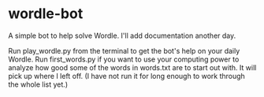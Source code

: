 # wordle-bot
A simple bot to help solve Wordle. I'll add documentation another day.

Run play_wordle.py from the terminal to get the bot's help on your daily Wordle. Run first_words.py if you want to use your computing power to analyze how good some of the words in words.txt are to start out with. It will pick up where I left off. (I have not run it for long enough to work through the whole list yet.)
